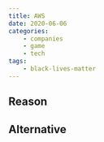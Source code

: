 ```yaml
---
title: AWS
date: 2020-06-06
categories:
    - companies
    - game
    - tech
tags:
    - black-lives-matter
---
```


## Reason


## Alternative

